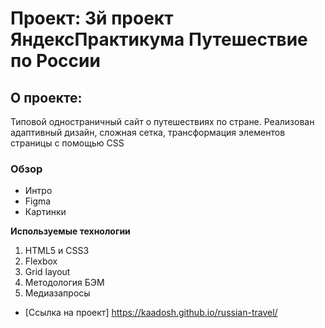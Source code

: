 # Проект: 3й проект ЯндексПрактикума Путешествие по России

## О проекте:
 Типовой одностраничный сайт о путешествиях по стране. Реализован адаптивный дизайн, сложная сетка, трансформация элементов страницы с помощью CSS

### Обзор
* Интро
* Figma
* Картинки

**Используемые технологии**
1. HTML5 и CSS3
2. Flexbox
3. Grid layout
4. Методология БЭМ
5. Медиазапросы 

* [Ссылка на проект] https://kaadosh.github.io/russian-travel/
